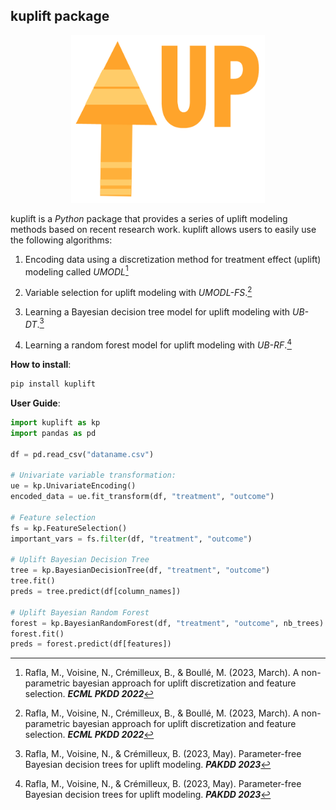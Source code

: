
## kuplift package

<p  align="center">
  <img src="https://github.com/UData-Orange/kuplift/blob/main/docs/source/logo.png?raw=true" width="310" />
</p>


kuplift is a _Python_ package that provides a series of uplift modeling methods based on recent research work. kuplift allows users to easily use the following algorithms:

1. Encoding data using a discretization method for treatment effect (uplift) modeling called _UMODL_[^fn1]
    
2.  Variable selection for uplift modeling with _UMODL-FS_.[^fn1]
    
3. Learning a Bayesian decision tree model for uplift modeling with _UB-DT_.[^fn2]
    
4.  Learning a random forest model for uplift modeling with _UB-RF_.[^fn2]

**How to install**:

```python
pip install kuplift
```

**User Guide**:

```python
import kuplift as kp
import pandas as pd

df = pd.read_csv("dataname.csv")

# Univariate variable transformation:
ue = kp.UnivariateEncoding()
encoded_data = ue.fit_transform(df, "treatment", "outcome")

# Feature selection
fs = kp.FeatureSelection()
important_vars = fs.filter(df, "treatment", "outcome")

# Uplift Bayesian Decision Tree
tree = kp.BayesianDecisionTree(df, "treatment", "outcome")
tree.fit()
preds = tree.predict(df[column_names])

# Uplift Bayesian Random Forest
forest = kp.BayesianRandomForest(df, "treatment", "outcome", nb_trees)
forest.fit()
preds = forest.predict(df[features])
```


[^fn1]: Rafla, M., Voisine, N., Crémilleux, B., & Boullé, M. (2023, March). A non-parametric bayesian approach for uplift discretization and feature selection. **_ECML PKDD 2022_**

[^fn2]: Rafla, M., Voisine, N., & Crémilleux, B. (2023, May). Parameter-free Bayesian decision trees for uplift modeling. **_PAKDD 2023_**
